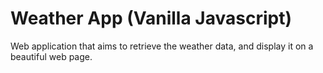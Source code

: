 # Weather App (Vanilla Javascript)

Web application that aims to retrieve the weather data, and display it on a beautiful web page.